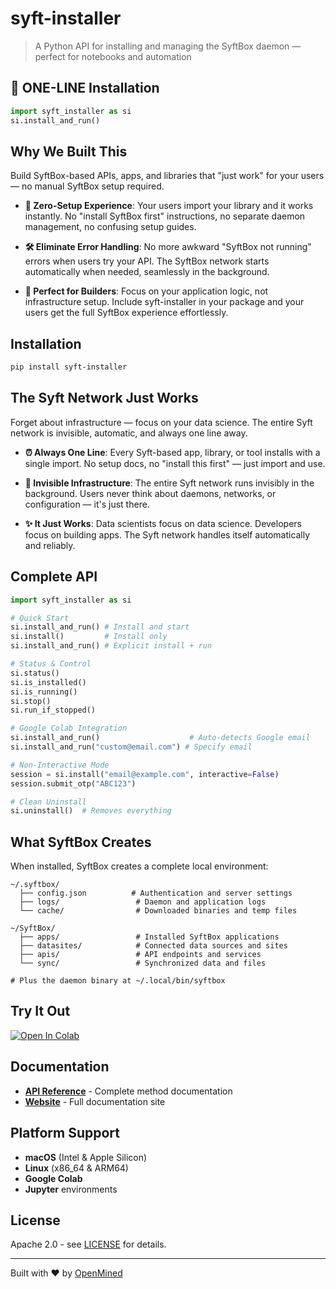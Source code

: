 # syft-installer

> A Python API for installing and managing the SyftBox daemon — perfect for notebooks and automation

## 🚀 ONE-LINE Installation

```python
import syft_installer as si
si.install_and_run()
```

## Why We Built This

Build SyftBox-based APIs, apps, and libraries that "just work" for your users — no manual SyftBox setup required.

- **🔄 Zero-Setup Experience**: Your users import your library and it works instantly. No "install SyftBox first" instructions, no separate daemon management, no confusing setup guides.

- **🛠️ Eliminate Error Handling**: No more awkward "SyftBox not running" errors when users try your API. The SyftBox network starts automatically when needed, seamlessly in the background.

- **📓 Perfect for Builders**: Focus on your application logic, not infrastructure setup. Include syft-installer in your package and your users get the full SyftBox experience effortlessly.

## Installation

```bash
pip install syft-installer
```

## The Syft Network Just Works

Forget about infrastructure — focus on your data science. The entire Syft network is invisible, automatic, and always one line away.

- **⏰ Always One Line**: Every Syft-based app, library, or tool installs with a single import. No setup docs, no "install this first" — just import and use.

- **💫 Invisible Infrastructure**: The entire Syft network runs invisibly in the background. Users never think about daemons, networks, or configuration — it's just there.

- **✨ It Just Works**: Data scientists focus on data science. Developers focus on building apps. The Syft network handles itself automatically and reliably.

## Complete API

```python
import syft_installer as si

# Quick Start
si.install_and_run() # Install and start
si.install()         # Install only
si.install_and_run() # Explicit install + run

# Status & Control
si.status()
si.is_installed()
si.is_running()
si.stop()
si.run_if_stopped()

# Google Colab Integration
si.install_and_run()                    # Auto-detects Google email
si.install_and_run("custom@email.com") # Specify email

# Non-Interactive Mode
session = si.install("email@example.com", interactive=False)
session.submit_otp("ABC123")

# Clean Uninstall
si.uninstall()  # Removes everything
```

## What SyftBox Creates

When installed, SyftBox creates a complete local environment:

```
~/.syftbox/
  ├── config.json          # Authentication and server settings
  ├── logs/                 # Daemon and application logs
  └── cache/                # Downloaded binaries and temp files

~/SyftBox/
  ├── apps/                 # Installed SyftBox applications
  ├── datasites/            # Connected data sources and sites
  ├── apis/                 # API endpoints and services  
  └── sync/                 # Synchronized data and files

# Plus the daemon binary at ~/.local/bin/syftbox
```

## Try It Out

[![Open In Colab](https://colab.research.google.com/assets/colab-badge.svg)](https://colab.research.google.com/github/OpenMined/syft-installer/blob/main/examples/quickstart.ipynb)

## Documentation

- **[API Reference](https://openmined.github.io/syft-installer/api/)** - Complete method documentation
- **[Website](https://openmined.github.io/syft-installer/)** - Full documentation site

## Platform Support

- **macOS** (Intel & Apple Silicon)
- **Linux** (x86_64 & ARM64)  
- **Google Colab**
- **Jupyter** environments

## License

Apache 2.0 - see [LICENSE](LICENSE) for details.

---

Built with ❤️ by [OpenMined](https://openmined.org)